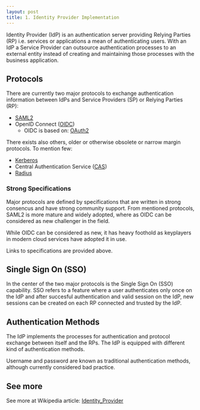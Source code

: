 ```yaml
---
layout: post
title: 1. Identity Provider Implementation
---
```

Identity Provider (IdP) is an authentication server providing Relying Parties (RP) i.e. services or applications a mean of authenticating users. With an IdP a Service Provider can outsource authentication processes to an external entity instead of creating and maintaining those processes with the business application.

## Protocols

There are currently two major protocols to exchange authentication information between IdPs and Service Providers (SP) or Relying Parties (RP):

* [SAML2](http://saml.xml.org/saml-specificationss)
* OpenID Connect ([OIDC](https://openid.net/specs/openid-connect-core-1_0.html))
    * OIDC is based on: [OAuth2](https://www.rfc-editor.org/rfc/rfc6749)

There exists also others, older or otherwise obsolete or narrow margin protocols. To mention few:

* [Kerberos](https://en.wikipedia.org/wiki/Kerberos_(protocol))
* Central Authentication Service ([CAS](https://en.wikipedia.org/wiki/Central_Authentication_Service))
* [Radius](https://en.wikipedia.org/wiki/RADIUS)

### Strong Specifications

Major protocols are defined by specifications that are written in strong consencus and have strong community support. From mentioned protocols, SAML2 is more mature and widely adopted, where as OIDC can be considered as new challenger in the field.

While OIDC can be considered as new, it has heavy foothold as keyplayers in modern cloud services have adopted it in use.

Links to specifications are provided above.

## Single Sign On (SSO)

In the center of the two major protocols is the Single Sign On (SSO) capability. SSO refers to a feature where a user authenticates only once on the IdP and after succesful authentication and valid session on the IdP, new sessions can be created on each RP connected and trusted by the IdP.

## Authentication Methods

The IdP implements the processes for authentication and protocol exchange between itself and the RPs. The IdP is equipped with different kind of authentication methods.

Username and password are known as traditional authentication methods, although currently considered bad practice.

## See more

See more at Wikipedia article: [Identity_Provider](https://en.wikipedia.org/wiki/Identity_provider)